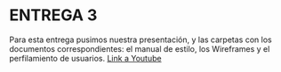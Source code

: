 # ENTREGA 3

Para esta entrega pusimos nuestra presentación, y las carpetas con los documentos correspondientes: el manual de estilo, los Wireframes y el perfilamiento de usuarios. [Link a Youtube](https://youtu.be/ozP8VThXRtQ)
